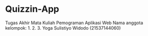 # Quizzin-App
Tugas Akhir Mata Kuliah Pemograman Aplikasi Web
Nama anggota kelompok:
1.
2.
3. Yoga Sulistiyo Widodo (21537144060)
